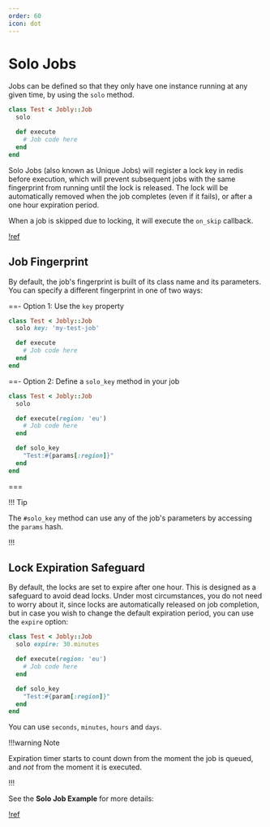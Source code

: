 ```yaml
---
order: 60
icon: dot
---
```


# Solo Jobs

Jobs can be defined so that they only have one instance running at any given time, by using the `solo` method.

```ruby jobs/test.rb
class Test < Jobly::Job
  solo

  def execute
    # Job code here
  end
end
```

Solo Jobs (also known as Unique Jobs) will register a lock key in redis before execution, which will prevent subsequent jobs with the same fingerprint from running until the lock is released. The lock will be automatically removed when the job completes (even if it fails), or after a one hour expiration period.

When a job is skipped due to locking, it will execute the `on_skip` callback.

[!ref](job-callbacks.md)

## Job Fingerprint

By default, the job's fingerprint is built of its class name and its parameters. You can specify a different fingerprint in one of two ways:

==- Option 1: Use the `key` property

```ruby jobs/test.rb
class Test < Jobly::Job
  solo key: 'my-test-job'

  def execute
    # Job code here
  end
end
```

==- Option 2: Define a `solo_key` method in your job

```ruby jobs/test.rb
class Test < Jobly::Job
  solo

  def execute(region: 'eu')
    # Job code here
  end

  def solo_key
    "Test:#{params[:region]}"
  end
end
```

===

!!! Tip

The `#solo_key` method can use any of the job's parameters by accessing the `params` hash.

!!!


## Lock Expiration Safeguard

By default, the locks are set to expire after one hour. This is designed as a safeguard to avoid dead locks. Under most circumstances, you do not need to worry about it, since locks are automatically released on job completion, but in case you wish to change the default expiration period, you can use the `expire` option:

```ruby jobs/test.rb
class Test < Jobly::Job
  solo expire: 30.minutes

  def execute(region: 'eu')
    # Job code here
  end

  def solo_key
    "Test:#{param[:region]}"
  end
end
```

You can use `seconds`, `minutes`, `hours` and `days`.

!!!warning Note

Expiration timer starts to count down from the moment the job is queued, and _not_ from the moment it is executed.

!!!

See the **Solo Job Example** for more details:

[!ref](/examples/solo.md)

